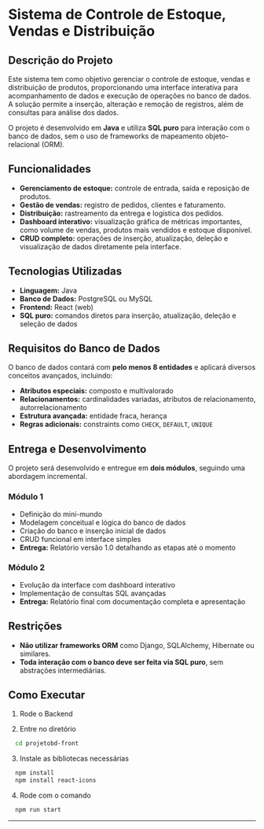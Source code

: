 # **Sistema de Controle de Estoque, Vendas e Distribuição**  

## **Descrição do Projeto**  

Este sistema tem como objetivo gerenciar o controle de estoque, vendas e distribuição de produtos, proporcionando uma interface interativa para acompanhamento de dados e execução de operações no banco de dados. A solução permite a inserção, alteração e remoção de registros, além de consultas para análise dos dados.  

O projeto é desenvolvido em **Java** e utiliza **SQL puro** para interação com o banco de dados, sem o uso de frameworks de mapeamento objeto-relacional (ORM).  

## **Funcionalidades**  

- **Gerenciamento de estoque:** controle de entrada, saída e reposição de produtos.  
- **Gestão de vendas:** registro de pedidos, clientes e faturamento.  
- **Distribuição:** rastreamento da entrega e logística dos pedidos.  
- **Dashboard interativo:** visualização gráfica de métricas importantes, como volume de vendas, produtos mais vendidos e estoque disponível.  
- **CRUD completo:** operações de inserção, atualização, deleção e visualização de dados diretamente pela interface.  

## **Tecnologias Utilizadas**  

- **Linguagem:** Java  
- **Banco de Dados:** PostgreSQL ou MySQL  
- **Frontend:** React (web) 
- **SQL puro:** comandos diretos para inserção, atualização, deleção e seleção de dados  

## **Requisitos do Banco de Dados**  

O banco de dados contará com **pelo menos 8 entidades** e aplicará diversos conceitos avançados, incluindo:  

- **Atributos especiais:** composto e multivalorado  
- **Relacionamentos:** cardinalidades variadas, atributos de relacionamento, autorrelacionamento  
- **Estrutura avançada:** entidade fraca, herança  
- **Regras adicionais:** constraints como `CHECK`, `DEFAULT`, `UNIQUE`  

## **Entrega e Desenvolvimento**  

O projeto será desenvolvido e entregue em **dois módulos**, seguindo uma abordagem incremental.  

### **Módulo 1**  

- Definição do mini-mundo  
- Modelagem conceitual e lógica do banco de dados  
- Criação do banco e inserção inicial de dados  
- CRUD funcional em interface simples  
- **Entrega:** Relatório versão 1.0 detalhando as etapas até o momento  

### **Módulo 2**  

- Evolução da interface com dashboard interativo  
- Implementação de consultas SQL avançadas  
- **Entrega:** Relatório final com documentação completa e apresentação  

## **Restrições**  

- **Não utilizar frameworks ORM** como Django, SQLAlchemy, Hibernate ou similares.  
- **Toda interação com o banco deve ser feita via SQL puro**, sem abstrações intermediárias.  

## **Como Executar**  

1. Rode o Backend

2. Entre no diretório
   
```bash
  cd projetobd-front
```
3. Instale as bibliotecas necessárias

```bash
  npm install
  npm install react-icons
```

4. Rode com o comando
```bash
  npm run start
```
---
